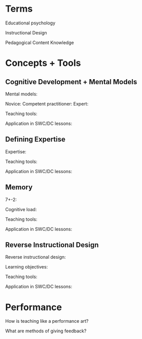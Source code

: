 Terms
=====

Educational psychology

Instructional Design

Pedagogical Content Knowledge

Concepts + Tools
================

Cognitive Development + Mental Models
-------------------------------------

Mental models: 

Novice: 
Competent practitioner:
Expert: 

Teaching tools: 

Application in SWC/DC lessons: 

Defining Expertise
------------------

Expertise: 

Teaching tools: 

Application in SWC/DC lessons: 

Memory
------

7+-2: 

Cognitive load: 

Teaching tools: 

Application in SWC/DC lessons: 

Reverse Instructional Design
----------------------------

Reverse instructional design: 

Learning objectives:  

Teaching tools: 

Application in SWC/DC lessons: 

Performance
===========

How is teaching like a performance art? 

What are methods of giving feedback? 